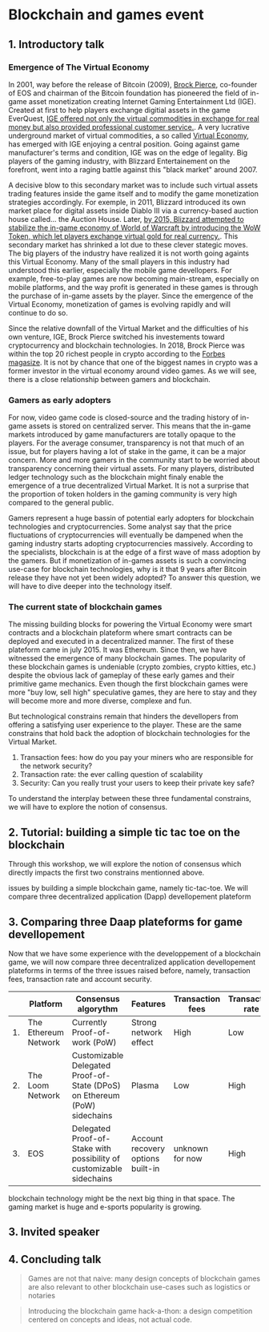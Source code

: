 # Blockchain and games event 

## 1. Introductory talk

### Emergence of The Virtual Economy

In 2001, way before the release of Bitcoin (2009), [Brock Pierce](https://en.wikipedia.org/wiki/Brock_Pierce), co-founder of EOS and chairman of the Bitcoin foundation has pioneered the field of in-game asset monetization creating Internet Gaming Entertainment Ltd (IGE). Created at first to help players exchange digitial assets in the game EverQuest, [IGE offered not only the virtual commodities in exchange for real money but also provided professional customer service.](https://en.wikipedia.org/wiki/Virtual_economy#Black_market). A very lucrative underground market of virtual commodities, a so called [Virtual Economy](https://en.wikipedia.org/wiki/Virtual_economy#Black_market), has emerged with IGE enjoying a central position. Going against game manufacturer's terms and condition, IGE was on the edge of legality. Big players of the gaming industry, with Blizzard Entertainement on the forefront, went into a raging battle against this "black market" around 2007.

A decisive blow to this secondary market was to include such virtual assets trading features inside the game itself and to modify the game monetization strategies accordingly. For exemple, in 2011, Blizzard introduced its own market place for digital assets inside Diablo III via a currency-based auction house called... the Auction House. Later, [by 2015, Blizzard attempted to stabilize the in-game economy of World of Warcraft by introducing the WoW Token, which let players exchange virtual gold for real currency.](https://cryptobriefing.com/video-games-mining-cryptocurrency/). This secondary market has shrinked a lot due to these clever stategic moves.  The big players of the industry have realized it is not worth going againts this Virtual Economy. Many of the small players in this industry had understood this earlier, especially the mobile game devellopers. For example, free-to-play games are now becoming main-stream, especially on mobile platforms, and the way profit is generated in these games is through the purchase of in-game assets by the player. Since the emergence of the Virtual Economy, monetization of games is evolving rapidly and will continue to do so.

Since the relative downfall of the Virtual Market and the difficulties of his own venture, IGE, Brock Pierce switched his investements toward cryptocurrency and blockchain technologies. In 2018, Brock Pierce was within the top 20 richest people in crypto according to the [Forbes magasize](https://www.forbes.com/richest-in-cryptocurrency/#7718219f1d49). It is not by chance that one of the biggest names in crypto was a former investor in the virtual economy around video games. As we will see, there is a close relationship between gamers and blockchain. 



### Gamers as early adopters
For now, video game code is closed-source and the trading history of in-game assets is stored on centralized server. This means that the in-game markets introduced by game manufacturers are totally opaque to the players. For the average consumer, transparency is not that much of an issue, but for players having a lot of stake in the game, it can be a major concern. More and more gamers in the community start to be worried about transparency concerning their virtual assets. For many players, distributed ledger technology such as the blockchain might finaly enable the emergence of a true decentralized Virtual Market. It is not a surprise that the proportion of token holders in the gaming community is very high compared to the general public. 

Gamers represent a huge bassin of potential early adopters for blockchain technologies and cryptocurrencies. Some analyst say that the price fluctuations of cryptocurrencies will eventually be dampened when the gaming industry starts adopting cryptocurrencies massively. According to the specialists, blockchain is at the edge of a first wave of mass adoption by the gamers. But if monetization of in-games assets is such a convincing use-case for blockchain technologies, why is it that 9 years after Bitcoin release they have not yet been widely adopted? To answer this question, we will have to dive deeper into the technology itself.

### The current state of blockchain games

The missing building blocks for powering the Virtual Economy were smart contracts and a blockchain plateform where smart contracts can be deployed and executed in a decentralized manner. The first of these plateform came in july 2015. It was Ethereum. Since then, we have witnessed the emergence of many blockchain games. The popularity of these blockchain games is undeniable (crypto zombies, crypto kitties, etc.) despite the obvious lack of gameplay of these early games and their primitive game mechanics. Even though the first blockchain games were more "buy low, sell high" speculative games, they are here to stay and they will become more and more diverse, complexe and fun. 

But technological constrains remain that hinders the devellopers from offering a satisfying user experience to the player. These are the same constrains that hold back the adoption of blockchain technologies for the Virtual Market.

1. Transaction fees: how do you pay your miners who are responsible for the network security?
2. Transaction rate: the ever calling question of scalability
3. Security: Can you really trust your users to keep their private key safe?

To understand the interplay between these three fundamental constrains, we will have to explore the notion of consensus. 

## 2. Tutorial: building a simple tic tac toe on the blockchain

Through this workshop, we will explore the notion of consensus which directly impacts the first two constrains mentionned above. 

issues by building a simple blockchain game, namely tic-tac-toe. We will compare three decentralized application (Dapp) devellopement plateform

## 3. Comparing three Daap plateforms for game devellopement

Now that we have some experience with the developpement of a blockchain game, we will now compare three decentralized application devellopement plateforms in terms of the three issues raised before, namely, transaction fees, transaction rate and account security.

|  | Platform            | Consensus algorythm      | Features |Transaction fees| Transaction rate | Decentralization | Security |
|---|---------------------|---------------------------|---|-------|---|---|---|
|1.| The Ethereum Network | Currently Proof-of-work (PoW) | Strong network effect | High | Low | High | Highest |
|2.| The Loom Network    | Customizable Delegated Proof-of-State (DPoS) on Ethereum (PoW) sidechains | Plasma |Low | High | Low | Low |
|3.| EOS | Delegated Proof-of-Stake with possibility of customizable sidechains | Account recovery options built-in | unknown for now | High | Low | High |


blockchain technology might be the next big thing in that space. The gaming market is huge and e-sports popularity is growing.  

## 3. Invited speaker

## 4. Concluding talk

> Games are not that naive: many design concepts of blockchain games are also relevant to other blockchain use-cases such as logistics or notaries

> Introducing the blockchain game hack-a-thon: a design competition centered on concepts and ideas, not actual code. 

